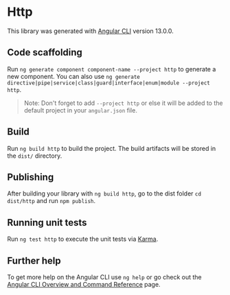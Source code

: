 # Http

This library was generated with [Angular CLI](https://github.com/angular/angular-cli) version 13.0.0.

## Code scaffolding

Run `ng generate component component-name --project http` to generate a new component. You can also use `ng generate directive|pipe|service|class|guard|interface|enum|module --project http`.
> Note: Don't forget to add `--project http` or else it will be added to the default project in your `angular.json` file. 

## Build

Run `ng build http` to build the project. The build artifacts will be stored in the `dist/` directory.

## Publishing

After building your library with `ng build http`, go to the dist folder `cd dist/http` and run `npm publish`.

## Running unit tests

Run `ng test http` to execute the unit tests via [Karma](https://karma-runner.github.io).

## Further help

To get more help on the Angular CLI use `ng help` or go check out the [Angular CLI Overview and Command Reference](https://angular.io/cli) page.
